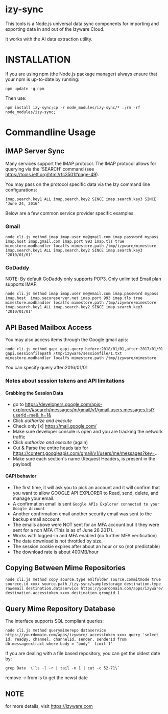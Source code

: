 # izy-sync
This tools is a Node.js universal data sync components for importing and exporting data in and out of the Izyware Cloud.

It works with the AI data extraction utility.

# INSTALLATION

If you are using npm (the Node.js package manager) always ensure that your npm is up-to-date by running:

`npm update -g npm`

Then use:

```
npm install izy-sync;cp -r node_modules/izy-sync/* .;rm -rf node_modules/izy-sync;
```

# Commandline Usage

## IMAP Server Sync

Many services support the IMAP protocol. The IMAP protocol allows for querying via the 'SEARCH' command (see https://tools.ietf.org/html/rfc3501#page-49).

You may pass on the protocol specific data via the Izy command line configurations:

```
imap.search.key1 ALL imap.search.key2 SINCE imap.search.key3 SINCE 'June 24, 2016'
```


Below are a few common service provider specific examples.

### Gmail

```
node cli.js method imap imap.user me@gmail.com imap.password mypass imap.host imap.gmail.com imap.port 993 imap.tls true mimestore.modhandler localfs mimestore.path /tmp/izyware/mimestore imap.search.key1 ALL imap.search.key2 SINCE imap.search.key3 '2010/01/01'
```

### GoDaddy

NOTE: By default GoDaddy only supports POP3.  Only unlimited Email plan supports IMAP.

```
node cli.js method imap imap.user me@email.com imap.password mypass imap.host  imap.secureserver.net imap.port 993 imap.tls true mimestore.modhandler localfs mimestore.path /tmp/izyware/mimestore imap.search.key1 ALL imap.search.key2 SINCE imap.search.key3 '2010/01/01'
```

## API Based Mailbox Access
You may also access items through the Google gmail apis:

```
node cli.js method gapi gapi.query before:2018/01/01,after:2017/01/01 gapi.sessionfilepath /tmp/izyware/sessionfile/1.txt mimestore.modhandler localfs mimestore.path /tmp/izyware/mimestore
```

You can specify query after:2016/01/01

### Notes about session tokens and API limitations

#### Grabbing the Session Data

* go to https://developers.google.com/apis-explorer/#search/messages/m/gmail/v1/gmail.users.messages.list?userId=me&_h=1&
* Click *authorize and execute*
* Check only [x] https://mail.google.com/
* Make sure developer console is open and you are tracking the network traffic
* Click *authorize and execute* (again)
* Cut & Parse the entire heads tab for https://content.googleapis.com/gmail/v1/users/me/messages?key=...
* Make sure each section's name (Request Headers, is present in the payload)

#### GAPI behavior
* The first time, it will ask you to pick an account and it will confirm that you want to allow GOOGLE API EXPLORER to Read, send, delete, and manage your email.
* A confirmation email is sent `Google APIs Explorer connected to your Google Account`
* Another confirmation email another security email was sent to the backup email account.
* The emails above were NOT sent for an MFA account but it they were sent for a non MFA (This is as of June 26 2017).
* Works with logged-in and MFA enabled (no further MFA verification)
* The data download is not throttled by size.
* The session cookie expires after about an hour or so (not predictable)
* The download rate is about 400MB/hour

## Copying Between Mime Repositories

```
node cli.js method copy source.type emlfolder source.commitmode true sourece.id xxxx source.path /izy-sync/samplestorage destination.type rawemail destination.dataservice https://yourdomain.com/apps/izyware/ destination.accesstoken xxxx destination.groupid 1
```

## Query Mime Repository Database

The interface supports SQL compliant queries:

```
node cli.js method querymimerepo dataservice https://yourdomain.com/apps/izyware/ accesstoken xxxx query 'select id, readBy, channel, channelId, sender, senderId from db.messageextract where body = "body"  limit 1'
```

If you are dealing with a file based repository, you can get the oldest date by:

```
grep Date  \`ls -l -r | tail -n 1 | cut -c 52-71\`
```

remove -r from ls to get the newst date

## NOTE
for more details, visit https://izyware.com
